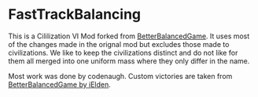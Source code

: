 # FastTrackBalancing
This is a Cililization VI Mod forked from [BetterBalancedGame](https://github.com/CivLeague/Better-Balanced-Game). It uses most of the changes made in the orignal mod but excludes those made to civilizations. We like to keep the civilizations distinct and do not like for them all merged into one uniform mass where they only differ in the name.

Most work was done by codenaugh. Custom victories are taken from [BetterBalancedGame by iElden](https://github.com/iElden/BetterBalancedGame). 

[comment]: <> (## Changelog)

[comment]: <> (The original mod does not bother to keep an up to date changelog. This mod does.)

[comment]: <> (- ### Districts)

[comment]: <> (    - #### Encampment)

[comment]: <> (        - Increased Production to 2 for Barracks, Stables, Armory and Military Academy and all Replacements)

[comment]: <> (    - #### Harbour)

[comment]: <> (        - Increased Production to 3 for Seaport )
        